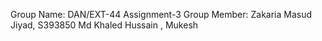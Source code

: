 Group Name: DAN/EXT-44
Assignment-3
Group Member: Zakaria Masud Jiyad, S393850
              Md Khaled Hussain , 
              Mukesh
